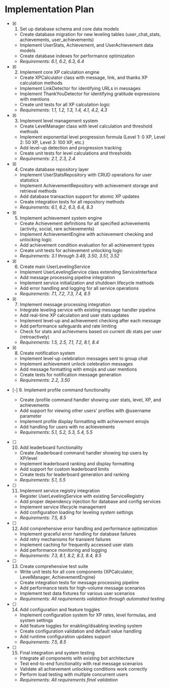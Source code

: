 # Implementation Plan

- [x] 1. Set up database schema and core data models

  - Create database migration for new leveling tables (user_chat_stats, achievements, user_achievements)
  - Implement UserStats, Achievement, and UserAchievement data models
  - Create database indexes for performance optimization
  - _Requirements: 6.1, 6.2, 6.3, 6.4_

- [x] 2. Implement core XP calculation engine

  - Create XPCalculator class with message, link, and thanks XP calculation methods
  - Implement LinkDetector for identifying URLs in messages
  - Implement ThankYouDetector for identifying gratitude expressions with mentions
  - Create unit tests for all XP calculation logic
  - _Requirements: 1.1, 1.2, 1.3, 1.4, 4.1, 4.2, 4.3_

- [x] 3. Implement level management system

  - Create LevelManager class with level calculation and threshold methods
  - Implement exponential level progression formula (Level 1: 0 XP, Level 2: 50 XP, Level 3: 100 XP, etc.)
  - Add level-up detection and progression tracking
  - Create unit tests for level calculations and thresholds
  - _Requirements: 2.1, 2.3, 2.4_

- [x] 4. Create database repository layer

  - Implement UserStatsRepository with CRUD operations for user statistics
  - Implement AchievementRepository with achievement storage and retrieval methods
  - Add database transaction support for atomic XP updates
  - Create integration tests for all repository methods
  - _Requirements: 6.1, 6.2, 6.3, 6.4, 8.3_

- [x] 5. Implement achievement system engine

  - Create Achievement definitions for all specified achievements (activity, social, rare achievements)
  - Implement AchievementEngine with achievement checking and unlocking logic
  - Add achievement condition evaluation for all achievement types
  - Create unit tests for achievement unlocking logic
  - _Requirements: 3.1 through 3.49, 3.50, 3.51, 3.52_

- [x] 6. Create main UserLevelingService

  - Implement UserLevelingService class extending ServiceInterface
  - Add message processing pipeline integration
  - Implement service initialization and shutdown lifecycle methods
  - Add error handling and logging for all service operations
  - _Requirements: 7.1, 7.2, 7.3, 7.4, 8.5_

- [x] 7. Implement message processing integration

  - Integrate leveling service with existing message handler pipeline
  - Add real-time XP calculation and user stats updates
  - Implement level-up and achievement checking after each message
  - Add performance safeguards and rate limiting
  - Check for stats and achievmens based on current db stats per user (retroactively)
  - _Requirements: 1.5, 2.5, 7.1, 7.2, 8.1, 8.4_

- [x] 8. Create notification system

  - Implement level-up celebration messages sent to group chat
  - Implement achievement unlock celebration messages
  - Add message formatting with emojis and user mentions
  - Create tests for notification message generation
  - _Requirements: 2.2, 3.50_

- [-] 9. Implement profile command functionality

  - Create /profile command handler showing user stats, level, XP, and achievements
  - Add support for viewing other users' profiles with @username parameter
  - Implement profile display formatting with achievement emojis
  - Add handling for users with no achievements
  - _Requirements: 5.1, 5.2, 5.3, 5.4, 5.5_

- [ ] 10. Add leaderboard functionality

  - Create /leaderboard command handler showing top users by XP/level
  - Implement leaderboard ranking and display formatting
  - Add support for custom leaderboard limits
  - Create tests for leaderboard generation and ranking
  - _Requirements: 5.1, 5.5_

- [ ] 11. Implement service registry integration

  - Register UserLevelingService with existing ServiceRegistry
  - Add proper dependency injection for database and config services
  - Implement service lifecycle management
  - Add configuration loading for leveling system settings
  - _Requirements: 7.5, 8.5_

- [ ] 12. Add comprehensive error handling and performance optimization

  - Implement graceful error handling for database failures
  - Add retry mechanisms for transient failures
  - Implement caching for frequently accessed user stats
  - Add performance monitoring and logging
  - _Requirements: 7.3, 8.1, 8.2, 8.3, 8.4, 8.5_

- [ ] 13. Create comprehensive test suite

  - Write unit tests for all core components (XPCalculator, LevelManager, AchievementEngine)
  - Create integration tests for message processing pipeline
  - Add performance tests for high-volume message scenarios
  - Implement test data fixtures for various user scenarios
  - _Requirements: All requirements validation through automated testing_

- [ ] 14. Add configuration and feature toggles

  - Implement configuration system for XP rates, level formulas, and system settings
  - Add feature toggles for enabling/disabling leveling system
  - Create configuration validation and default value handling
  - Add runtime configuration updates support
  - _Requirements: 7.5, 8.5_

- [ ] 15. Final integration and system testing
  - Integrate all components with existing bot architecture
  - Test end-to-end functionality with real message scenarios
  - Validate all achievement unlocking conditions work correctly
  - Perform load testing with multiple concurrent users
  - _Requirements: All requirements final validation_
